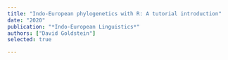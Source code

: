 ```yaml
---
title: "Indo-European phylogenetics with R: A tutorial introduction"
date: "2020"
publication: "*Indo-European Linguistics*"
authors: ["David Goldstein"]
selected: true

---
```

